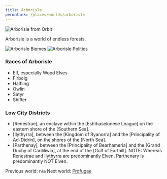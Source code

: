 ```yaml
---
title: Arborisle
permalink: /places/worlds/arborisle
---
```

![Arborisle from Orbit](assets/img/arborisle-orbit.gif)

Arborisle is a world of endless forests.

![Arborisle Biomes](assets/img/arborisle-biomes.gif)
![Arborisle Politics](assets/img/arborisle-political.gif)

### Races of Arborisle
- Elf, especially Wood Elves
- Firbolg
- Halfling
- Owlin
- Satyr
- Shifter

### Low City Districts
- [Renestrae], an enclave within the [Eshthaselonese League] on the eastern shore of the [Southern Sea].
- [Ilythyrra], between the [Kingdom of Ryanorra] and the [Principality of Ad-Didrin], on the shores of the [North Sea].
- [Parthenay], between the [Principality of Bearhameria] and the [Grand Duchy of Carililiwia], at the end of the [Gulf of Earthill].
NOTE: Whereas Renestrae and Ilythyrra are predominantly Elven, Parthenary is predominantly NOT Elven.

Previous world: n/a
Next world: [Profugae](places/worlds/Profugae)